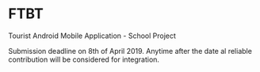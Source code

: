 # FTBT
Tourist Android Mobile Application - School Project

Submission deadline on 8th of April 2019. 
Anytime after the date al reliable contribution will be considered for integration.



